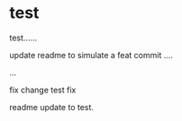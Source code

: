 # test
test......

update readme to simulate a feat commit
....

...


fix
change test
fix



readme update to test.
